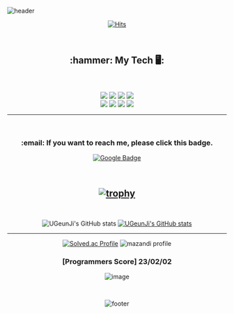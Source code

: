 ![header](https://capsule-render.vercel.app/api?type=waving&color=gradient&height=330&section=header&text=UGeunJi&fontSize=75&fontColor=F5F5DC)<br>

<!DOCTYPE html>
<html lang = "en">
<head>
    <div align = "center">
        
[![Hits](https://hits.seeyoufarm.com/api/count/incr/badge.svg?url=https%3A%2F%2Fgithub.com%2FUGeunJi%2Fhit-counter&count_bg=%235EB6C8&title_bg=%23E3CBCB&icon=&icon_color=%23ACE6E6&title=hits&edge_flat=false)](https://hits.seeyoufarm.com)
        
<br>
        
        
<h2>:hammer: My Tech 🖥️: </h2><br><br>
<a href="https://www.mysql.com/" target="_blank"><img src="https://img.shields.io/badge/MySQL-7B68EE?style=flat&logo=MySQL&logoColor=black"/></a>
<a href="https://www.python.org/" target="_blank"><img src="https://img.shields.io/badge/Python-0000FF?style=flat&logo=Python&logoColor=white"/></a>
<a href="https://opencv.org/" target="_blank"><img src="https://img.shields.io/badge/OpenCV-FFEBCD?style=flat&logo=OpenCV&logoColor=black"/></a>
<a href="https://en.cppreference.com/" target="_blank"><img src="https://img.shields.io/badge/C-98FB98?style=flat&logo=C&logoColor=blue"/></a><br>
<a href="https://developer.mozilla.org/ko/docs/Learn/HTML/Introduction_to_HTML/Getting_started" target="_blank"><img src="https://img.shields.io/badge/HTML5-E34F26?style=flat&logo=HTML5&logoColor=black"/></a> 
<a href="https://developer.mozilla.org/ko/docs/Learn/Getting_started_with_the_web/CSS_basics" target="_blank"><img src="https://img.shields.io/badge/CSS3-1572B6?style=flat&logo=CSS3&logoColor=black"/></a> 
<a href="https://developer.mozilla.org/ko/docs/Web/JavaScript" target="_blank"><img src="https://img.shields.io/badge/JavaScript-F7DF1E?style=flat&logo=JavaScript&logoColor=blueviolet"/></a>  
<a href="https://streamlit.io/" target="_blank"><img src="https://img.shields.io/badge/Streamlit-FF4B4B?style=flat&logo=Streamlit&logoColor=yellow"/></a>  

<br>
        
---
 
<br>        
<h3>:email: If you want to reach me, please click this badge.</h3>
        
[![Google Badge](https://img.shields.io/badge/Google-D14836?style=flat&logo=google&logoColor=white)](mailto:ajtwlsdnrms@gmail.com)

<br>
        
[![trophy](https://github-profile-trophy.vercel.app/?username=UGeunJi&theme=algolia)](https://github.com/ryo-ma/github-profile-trophy)
---        
<br>
        
![UGeunJi's GitHub stats](https://github-readme-stats.vercel.app/api?username=UGeunJi&show_icons=true&theme=gruvbox_light )
[![UGeunJi's GitHub stats](https://github-readme-stats.vercel.app/api/top-langs/?username=UGeunJi&custom_title=My&nbsp;Language&hide=jupyter%20notebook&layout=compact&theme=gruvbox_light&show_icons=true)](https://github.com/UGeunJi/github-readme-stats)
        
--- 
        
[![Solved.ac Profile](http://mazassumnida.wtf/api/v2/generate_badge?boj=UGeunJi)](https://solved.ac/UGeunJi/)
![mazandi profile](http://mazandi.herokuapp.com/api?handle=UGeunJi&theme=cold)
        
<h3>[Programmers Score] 23/02/02</h3>     
        
![image](https://user-images.githubusercontent.com/84713532/216210621-a62a872f-03b7-4d7a-91f7-9d6fe7fcd867.png)

     
<br>

![footer](https://capsule-render.vercel.app/api?type=waving&color=gradient&height=170&section=footer&text=AI_Researcher&fontSize=30&fontColor=FFDAB9)
   </div>
</head>
</html>
